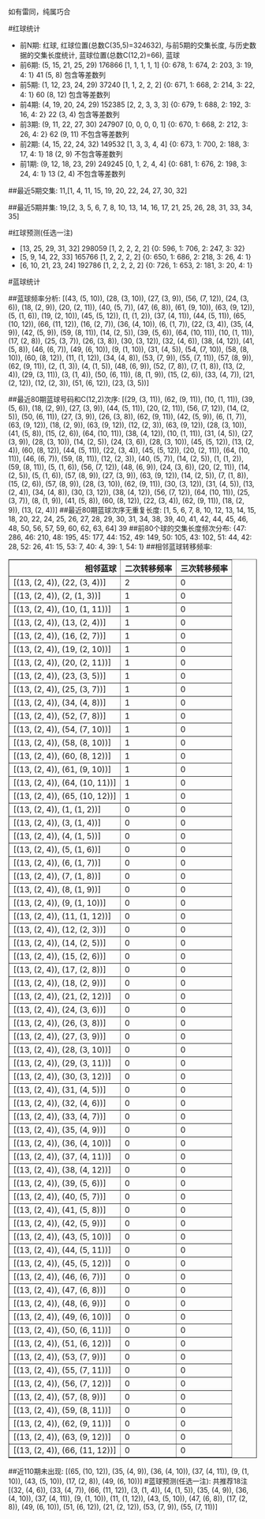 <!-- 
.. title: 大乐透17106期(2017-09-11)数据分析报告
.. slug: dlott-17106-2017-09-11-report
.. date: 2017-09-12 08:00:00 UTC+08:00
.. tags: Lottery
.. link: 
.. description: 
.. type: text
-->

如有雷同，纯属巧合

<!-- TEASER_END-->

#红球统计

- 前N期: 红球, 红球位置(总数C(35,5)=324632), 与前5期的交集长度, 与历史数据的交集长度统计, 蓝球位置(总数C(12,2)=66), 蓝球
- 前6期: (5, 15, 21, 25, 29) 176866 [1, 1, 1, 1, 1] {0: 678, 1: 674, 2: 203, 3: 19, 4: 1} 41 (5, 8) 包含等差数列
- 前5期: (1, 12, 23, 24, 29) 37240 [1, 1, 2, 2, 2] {0: 671, 1: 668, 2: 214, 3: 22, 4: 1} 60 (8, 12) 包含等差数列
- 前4期: (4, 19, 20, 24, 29) 152385 [2, 2, 3, 3, 3] {0: 679, 1: 688, 2: 192, 3: 16, 4: 2} 22 (3, 4) 包含等差数列
- 前3期: (9, 11, 22, 27, 30) 247907 [0, 0, 0, 0, 1] {0: 670, 1: 668, 2: 212, 3: 26, 4: 2} 62 (9, 11) 不包含等差数列
- 前2期: (4, 15, 22, 24, 32) 149532 [1, 3, 3, 4, 4] {0: 673, 1: 700, 2: 188, 3: 17, 4: 1} 18 (2, 9) 不包含等差数列
- 前1期: (9, 12, 18, 23, 29) 249245 [0, 1, 2, 4, 4] {0: 681, 1: 676, 2: 198, 3: 24, 4: 1} 13 (2, 4) 不包含等差数列

##最近5期交集:
11,[1, 4, 11, 15, 19, 20, 22, 24, 27, 30, 32]

##最近5期并集:
19,[2, 3, 5, 6, 7, 8, 10, 13, 14, 16, 17, 21, 25, 26, 28, 31, 33, 34, 35]

#红球预测(任选一注)

- [13, 25, 29, 31, 32] 298059 [1, 2, 2, 2, 2] {0: 596, 1: 706, 2: 247, 3: 32}
- [5, 9, 14, 22, 33] 165766 [1, 2, 2, 2, 2] {0: 650, 1: 686, 2: 218, 3: 26, 4: 1}
- [6, 10, 21, 23, 24] 192786 [1, 2, 2, 2, 2] {0: 726, 1: 653, 2: 181, 3: 20, 4: 1}

#蓝球统计

##蓝球频率分析:
[(43, (5, 10)), (28, (3, 10)), (27, (3, 9)), (56, (7, 12)), (24, (3, 6)), (18, (2, 9)), (20, (2, 11)), (40, (5, 7)), (47, (6, 8)), (61, (9, 10)), (63, (9, 12)), (5, (1, 6)), (19, (2, 10)), (45, (5, 12)), (1, (1, 2)), (37, (4, 11)), (44, (5, 11)), (65, (10, 12)), (66, (11, 12)), (16, (2, 7)), (36, (4, 10)), (6, (1, 7)), (22, (3, 4)), (35, (4, 9)), (42, (5, 9)), (59, (8, 11)), (14, (2, 5)), (39, (5, 6)), (64, (10, 11)), (10, (1, 11)), (17, (2, 8)), (25, (3, 7)), (26, (3, 8)), (30, (3, 12)), (32, (4, 6)), (38, (4, 12)), (41, (5, 8)), (46, (6, 7)), (49, (6, 10)), (9, (1, 10)), (31, (4, 5)), (54, (7, 10)), (58, (8, 10)), (60, (8, 12)), (11, (1, 12)), (34, (4, 8)), (53, (7, 9)), (55, (7, 11)), (57, (8, 9)), (62, (9, 11)), (2, (1, 3)), (4, (1, 5)), (48, (6, 9)), (52, (7, 8)), (7, (1, 8)), (13, (2, 4)), (29, (3, 11)), (3, (1, 4)), (50, (6, 11)), (8, (1, 9)), (15, (2, 6)), (33, (4, 7)), (21, (2, 12)), (12, (2, 3)), (51, (6, 12)), (23, (3, 5))]

##最近80期蓝球号码和C(12,2)次序:
 [(29, (3, 11)), (62, (9, 11)), (10, (1, 11)), (39, (5, 6)), (18, (2, 9)), (27, (3, 9)), (44, (5, 11)), (20, (2, 11)), (56, (7, 12)), (14, (2, 5)), (50, (6, 11)), (27, (3, 9)), (26, (3, 8)), (62, (9, 11)), (42, (5, 9)), (6, (1, 7)), (63, (9, 12)), (18, (2, 9)), (63, (9, 12)), (12, (2, 3)), (63, (9, 12)), (28, (3, 10)), (41, (5, 8)), (15, (2, 6)), (64, (10, 11)), (38, (4, 12)), (10, (1, 11)), (31, (4, 5)), (27, (3, 9)), (28, (3, 10)), (14, (2, 5)), (24, (3, 6)), (28, (3, 10)), (45, (5, 12)), (13, (2, 4)), (60, (8, 12)), (44, (5, 11)), (22, (3, 4)), (45, (5, 12)), (20, (2, 11)), (64, (10, 11)), (46, (6, 7)), (59, (8, 11)), (12, (2, 3)), (40, (5, 7)), (14, (2, 5)), (1, (1, 2)), (59, (8, 11)), (5, (1, 6)), (56, (7, 12)), (48, (6, 9)), (24, (3, 6)), (20, (2, 11)), (14, (2, 5)), (5, (1, 6)), (57, (8, 9)), (27, (3, 9)), (63, (9, 12)), (14, (2, 5)), (7, (1, 8)), (15, (2, 6)), (57, (8, 9)), (28, (3, 10)), (62, (9, 11)), (30, (3, 12)), (31, (4, 5)), (13, (2, 4)), (34, (4, 8)), (30, (3, 12)), (38, (4, 12)), (56, (7, 12)), (64, (10, 11)), (25, (3, 7)), (8, (1, 9)), (41, (5, 8)), (60, (8, 12)), (22, (3, 4)), (62, (9, 11)), (18, (2, 9)), (13, (2, 4))]
##最近80期蓝球次序无重复长度:
 [1, 5, 6, 7, 8, 10, 12, 13, 14, 15, 18, 20, 22, 24, 25, 26, 27, 28, 29, 30, 31, 34, 38, 39, 40, 41, 42, 44, 45, 46, 48, 50, 56, 57, 59, 60, 62, 63, 64] 39
##前80个球的交集长度频次分布:
{47: 286, 46: 210, 48: 195, 45: 177, 44: 152, 49: 149, 50: 105, 43: 102, 51: 44, 42: 28, 52: 26, 41: 15, 53: 7, 40: 4, 39: 1, 54: 1}
##相邻蓝球转移频率:
 <table border="1" class="table table-striped dataframe">
  <thead>
    <tr style="text-align: right;">
      <th>相邻蓝球</th>
      <th>二次转移频率</th>
      <th>三次转移频率</th>
    </tr>
  </thead>
  <tbody>
    <tr>
      <td>[(13, (2, 4)), (22, (3, 4))]</td>
      <td>2</td>
      <td>0</td>
    </tr>
    <tr>
      <td>[(13, (2, 4)), (2, (1, 3))]</td>
      <td>1</td>
      <td>0</td>
    </tr>
    <tr>
      <td>[(13, (2, 4)), (10, (1, 11))]</td>
      <td>1</td>
      <td>0</td>
    </tr>
    <tr>
      <td>[(13, (2, 4)), (13, (2, 4))]</td>
      <td>1</td>
      <td>0</td>
    </tr>
    <tr>
      <td>[(13, (2, 4)), (16, (2, 7))]</td>
      <td>1</td>
      <td>0</td>
    </tr>
    <tr>
      <td>[(13, (2, 4)), (19, (2, 10))]</td>
      <td>1</td>
      <td>0</td>
    </tr>
    <tr>
      <td>[(13, (2, 4)), (20, (2, 11))]</td>
      <td>1</td>
      <td>0</td>
    </tr>
    <tr>
      <td>[(13, (2, 4)), (23, (3, 5))]</td>
      <td>1</td>
      <td>0</td>
    </tr>
    <tr>
      <td>[(13, (2, 4)), (25, (3, 7))]</td>
      <td>1</td>
      <td>0</td>
    </tr>
    <tr>
      <td>[(13, (2, 4)), (34, (4, 8))]</td>
      <td>1</td>
      <td>0</td>
    </tr>
    <tr>
      <td>[(13, (2, 4)), (52, (7, 8))]</td>
      <td>1</td>
      <td>0</td>
    </tr>
    <tr>
      <td>[(13, (2, 4)), (54, (7, 10))]</td>
      <td>1</td>
      <td>0</td>
    </tr>
    <tr>
      <td>[(13, (2, 4)), (58, (8, 10))]</td>
      <td>1</td>
      <td>0</td>
    </tr>
    <tr>
      <td>[(13, (2, 4)), (60, (8, 12))]</td>
      <td>1</td>
      <td>0</td>
    </tr>
    <tr>
      <td>[(13, (2, 4)), (61, (9, 10))]</td>
      <td>1</td>
      <td>0</td>
    </tr>
    <tr>
      <td>[(13, (2, 4)), (64, (10, 11))]</td>
      <td>1</td>
      <td>0</td>
    </tr>
    <tr>
      <td>[(13, (2, 4)), (65, (10, 12))]</td>
      <td>1</td>
      <td>0</td>
    </tr>
    <tr>
      <td>[(13, (2, 4)), (1, (1, 2))]</td>
      <td>0</td>
      <td>0</td>
    </tr>
    <tr>
      <td>[(13, (2, 4)), (3, (1, 4))]</td>
      <td>0</td>
      <td>0</td>
    </tr>
    <tr>
      <td>[(13, (2, 4)), (4, (1, 5))]</td>
      <td>0</td>
      <td>0</td>
    </tr>
    <tr>
      <td>[(13, (2, 4)), (5, (1, 6))]</td>
      <td>0</td>
      <td>0</td>
    </tr>
    <tr>
      <td>[(13, (2, 4)), (6, (1, 7))]</td>
      <td>0</td>
      <td>0</td>
    </tr>
    <tr>
      <td>[(13, (2, 4)), (7, (1, 8))]</td>
      <td>0</td>
      <td>0</td>
    </tr>
    <tr>
      <td>[(13, (2, 4)), (8, (1, 9))]</td>
      <td>0</td>
      <td>0</td>
    </tr>
    <tr>
      <td>[(13, (2, 4)), (9, (1, 10))]</td>
      <td>0</td>
      <td>0</td>
    </tr>
    <tr>
      <td>[(13, (2, 4)), (11, (1, 12))]</td>
      <td>0</td>
      <td>0</td>
    </tr>
    <tr>
      <td>[(13, (2, 4)), (12, (2, 3))]</td>
      <td>0</td>
      <td>0</td>
    </tr>
    <tr>
      <td>[(13, (2, 4)), (14, (2, 5))]</td>
      <td>0</td>
      <td>0</td>
    </tr>
    <tr>
      <td>[(13, (2, 4)), (15, (2, 6))]</td>
      <td>0</td>
      <td>0</td>
    </tr>
    <tr>
      <td>[(13, (2, 4)), (17, (2, 8))]</td>
      <td>0</td>
      <td>0</td>
    </tr>
    <tr>
      <td>[(13, (2, 4)), (18, (2, 9))]</td>
      <td>0</td>
      <td>0</td>
    </tr>
    <tr>
      <td>[(13, (2, 4)), (21, (2, 12))]</td>
      <td>0</td>
      <td>0</td>
    </tr>
    <tr>
      <td>[(13, (2, 4)), (24, (3, 6))]</td>
      <td>0</td>
      <td>0</td>
    </tr>
    <tr>
      <td>[(13, (2, 4)), (26, (3, 8))]</td>
      <td>0</td>
      <td>0</td>
    </tr>
    <tr>
      <td>[(13, (2, 4)), (27, (3, 9))]</td>
      <td>0</td>
      <td>0</td>
    </tr>
    <tr>
      <td>[(13, (2, 4)), (28, (3, 10))]</td>
      <td>0</td>
      <td>0</td>
    </tr>
    <tr>
      <td>[(13, (2, 4)), (29, (3, 11))]</td>
      <td>0</td>
      <td>0</td>
    </tr>
    <tr>
      <td>[(13, (2, 4)), (30, (3, 12))]</td>
      <td>0</td>
      <td>0</td>
    </tr>
    <tr>
      <td>[(13, (2, 4)), (31, (4, 5))]</td>
      <td>0</td>
      <td>0</td>
    </tr>
    <tr>
      <td>[(13, (2, 4)), (32, (4, 6))]</td>
      <td>0</td>
      <td>0</td>
    </tr>
    <tr>
      <td>[(13, (2, 4)), (33, (4, 7))]</td>
      <td>0</td>
      <td>0</td>
    </tr>
    <tr>
      <td>[(13, (2, 4)), (35, (4, 9))]</td>
      <td>0</td>
      <td>0</td>
    </tr>
    <tr>
      <td>[(13, (2, 4)), (36, (4, 10))]</td>
      <td>0</td>
      <td>0</td>
    </tr>
    <tr>
      <td>[(13, (2, 4)), (37, (4, 11))]</td>
      <td>0</td>
      <td>0</td>
    </tr>
    <tr>
      <td>[(13, (2, 4)), (38, (4, 12))]</td>
      <td>0</td>
      <td>0</td>
    </tr>
    <tr>
      <td>[(13, (2, 4)), (39, (5, 6))]</td>
      <td>0</td>
      <td>0</td>
    </tr>
    <tr>
      <td>[(13, (2, 4)), (40, (5, 7))]</td>
      <td>0</td>
      <td>0</td>
    </tr>
    <tr>
      <td>[(13, (2, 4)), (41, (5, 8))]</td>
      <td>0</td>
      <td>0</td>
    </tr>
    <tr>
      <td>[(13, (2, 4)), (42, (5, 9))]</td>
      <td>0</td>
      <td>0</td>
    </tr>
    <tr>
      <td>[(13, (2, 4)), (43, (5, 10))]</td>
      <td>0</td>
      <td>0</td>
    </tr>
    <tr>
      <td>[(13, (2, 4)), (44, (5, 11))]</td>
      <td>0</td>
      <td>0</td>
    </tr>
    <tr>
      <td>[(13, (2, 4)), (45, (5, 12))]</td>
      <td>0</td>
      <td>0</td>
    </tr>
    <tr>
      <td>[(13, (2, 4)), (46, (6, 7))]</td>
      <td>0</td>
      <td>0</td>
    </tr>
    <tr>
      <td>[(13, (2, 4)), (47, (6, 8))]</td>
      <td>0</td>
      <td>0</td>
    </tr>
    <tr>
      <td>[(13, (2, 4)), (48, (6, 9))]</td>
      <td>0</td>
      <td>0</td>
    </tr>
    <tr>
      <td>[(13, (2, 4)), (49, (6, 10))]</td>
      <td>0</td>
      <td>0</td>
    </tr>
    <tr>
      <td>[(13, (2, 4)), (50, (6, 11))]</td>
      <td>0</td>
      <td>0</td>
    </tr>
    <tr>
      <td>[(13, (2, 4)), (51, (6, 12))]</td>
      <td>0</td>
      <td>0</td>
    </tr>
    <tr>
      <td>[(13, (2, 4)), (53, (7, 9))]</td>
      <td>0</td>
      <td>0</td>
    </tr>
    <tr>
      <td>[(13, (2, 4)), (55, (7, 11))]</td>
      <td>0</td>
      <td>0</td>
    </tr>
    <tr>
      <td>[(13, (2, 4)), (56, (7, 12))]</td>
      <td>0</td>
      <td>0</td>
    </tr>
    <tr>
      <td>[(13, (2, 4)), (57, (8, 9))]</td>
      <td>0</td>
      <td>0</td>
    </tr>
    <tr>
      <td>[(13, (2, 4)), (59, (8, 11))]</td>
      <td>0</td>
      <td>0</td>
    </tr>
    <tr>
      <td>[(13, (2, 4)), (62, (9, 11))]</td>
      <td>0</td>
      <td>0</td>
    </tr>
    <tr>
      <td>[(13, (2, 4)), (63, (9, 12))]</td>
      <td>0</td>
      <td>0</td>
    </tr>
    <tr>
      <td>[(13, (2, 4)), (66, (11, 12))]</td>
      <td>0</td>
      <td>0</td>
    </tr>
  </tbody>
</table>
##近110期未出现:
 [(65, (10, 12)), (35, (4, 9)), (36, (4, 10)), (37, (4, 11)), (9, (1, 10)), (43, (5, 10)), (17, (2, 8)), (49, (6, 10))]
#蓝球预测(任选一注):
共推荐18注
 [(32, (4, 6)), (33, (4, 7)), (66, (11, 12)), (3, (1, 4)), (4, (1, 5)), (35, (4, 9)), (36, (4, 10)), (37, (4, 11)), (9, (1, 10)), (11, (1, 12)), (43, (5, 10)), (47, (6, 8)), (17, (2, 8)), (49, (6, 10)), (51, (6, 12)), (21, (2, 12)), (53, (7, 9)), (55, (7, 11))]

